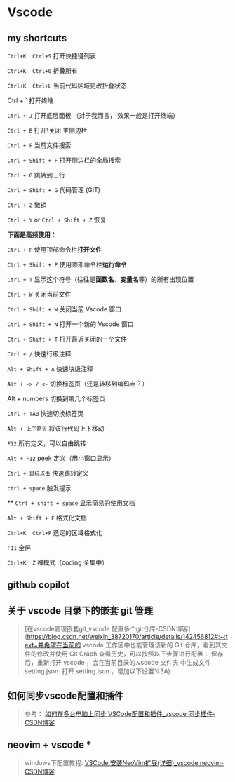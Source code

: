 # Vscode

##  my shortcuts



`Ctrl+K  Ctrl+S` 打开快捷键列表

`Ctrl+K  Ctrl+0` 折叠所有

`Ctrl+K  Ctrl+L` 当前代码区域更改折叠状态

Ctrl + `     打开终端

`Ctrl + J`  打开底层面板  （对于我而言， 效果一般是打开终端） 

`Ctrl + B` 打开\关闭 主侧边栏  



`Ctrl + F` 当前文件搜索

`Ctrl + Shift + F` 打开侧边栏的全局搜索

`Ctrl + G` 跳转到 _ 行

`Ctrl + Shift + G`  代码管理 (GIT)



`Ctrl + Z` 撤销

`Ctrl + Y` or `Ctrl + Shift + Z`  恢复   



**下面是高频使用：**

`Ctrl + P`  使用顶部命令栏**打开文件**

`Ctrl + Shift + P` 使用顶部命令栏**运行命令**

`Ctrl + T`  显示这个符号（往往是**函数名**、**变量名**等）的所有出现位置



`Ctrl + W` 关闭当前文件

`Ctrl + Shift + W` 关闭当前 Vscode 窗口

`Ctrl + Shift + N` 打开一个新的 Vscode 窗口

`Ctrl + Shift + T` 打开最近关闭的一个文件



`Ctrl + /` 快速行级注释

`Alt + Shift + A` 快速块级注释

`Alt + -> / <-`   切换标签页（还是转移到编码点？）

Alt + numbers  切换到第几个标签页

`Ctrl + TAB` 快速切换标签页 

`Alt + 上下箭头`  将该行代码上下移动



`F12` 所有定义，可以自由跳转

`Alt + F12` peek 定义（用小窗口显示）

`Ctrl + 鼠标点击`  快速跳转定义

`ctrl + space` 触发提示

** `Ctrl + shift + space` 显示简易的使用文档



`Alt + Shift + F`  格式化文档

`Ctrl+K  Ctrl+F`  选定的区域格式化



`F11` 全屏

`Ctrl+K  Z`  禅模式（coding 全集中）





## github copilot











## 关于 vscode 目录下的嵌套 git 管理

> [在vscode管理嵌套git_vscode 配置多个git仓库-CSDN博客](https://blog.csdn.net/weixin_38720170/article/details/142456812#:~:text=并希望在当前的 vscode 工作区中也能管理该新的 Git 仓库，看到其文件的修改并使用 Git Graph 查看历史，可以按照以下步骤进行配置：,保存后，重新打开 vscode ，会在当前目录的.vscode 文件夹 中生成文件setting.json. 打开 setting.json ，增加以下设置%3A)





## 如何同步vscode配置和插件



> 参考： [如何在多台电脑上同步 VSCode配置和插件_vscode 同步插件-CSDN博客](https://blog.csdn.net/qq_37268201/article/details/142061218)





## neovim + vscode *

>  windows下配置教程: [VSCode 安装NeoVim扩展(详细)_vscode neovim-CSDN博客](https://blog.csdn.net/longyuzi/article/details/139781747) 
